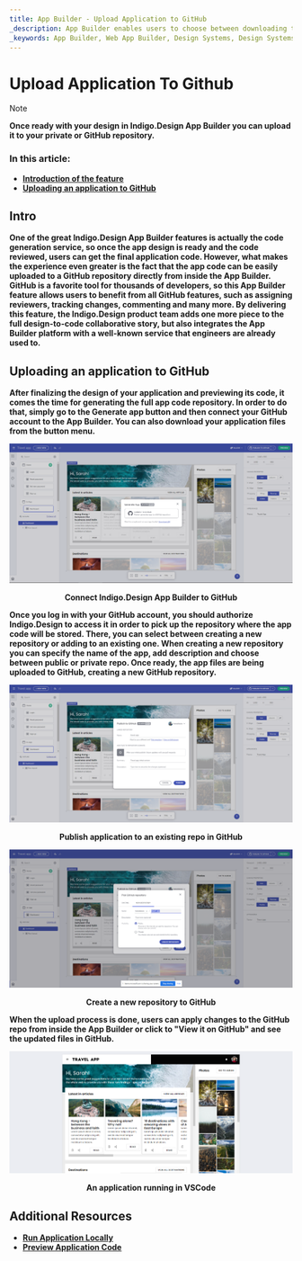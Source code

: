 ```yaml
---
title: App Builder - Upload Application to GitHub
_description: App Builder enables users to choose between downloading their application locally or uploading it to their GitHub repository.
_keywords: App Builder, Web App Builder, Design Systems, Design Systems UX, UI kit, Sketch, Ignite UI for Angular, Sketch to Angular, Angular, Angular Design System, Export code from Sketch, Design Kits for Angular, Sketch UI kits, GitHub
---
```

# Upload Application To Github

> [!NOTE]
><b>Once ready with your design in Indigo.Design App Builder you can upload it to your private or GitHub repository. 


### In this article:
* <a href="#intro">Introduction of the feature</a>
* <a href="#uploading-an-application-to-github">Uploading an application to GitHub</a>

## Intro
One of the great Indigo.Design App Builder features is actually the code generation service, so once the app design is ready and the code reviewed, users can get the final application code. However, what makes the experience even greater is the fact that the app code can be easily uploaded to a GitHub repository directly from inside the App Builder. GitHub is a favorite tool for thousands of developers, so this App Builder feature allows users to benefit from all GitHub features, such as assigning reviewers, tracking changes, commenting and many more. By delivering this feature, the Indigo.Design product team adds one more piece to the full design-to-code collaborative story, but also integrates the App Builder platform with a well-known service that engineers are already used to. 

## Uploading an application to GitHub
After finalizing the design of your application and previewing its code, it comes the time for generating the full app code repository. In order to do that, simply go to the Generate app button and then connect your GitHub account to the App Builder. You can also download your application files from the button menu.


<img class="responsive-img" src="../images/connect-to-github2.png" srcset="../images/connect-to-github-@2x.png 2x" />
<p style="text-align:center;">Connect Indigo.Design App Builder to GitHub</p>

Once you log in with your GitHub account, you should authorize Indigo.Design to access it in order to pick up the repository where the app code will be stored. There, you can select between creating a new repository or adding to an existing one. When creating a new repository you can specify the name of the app, add description and choose between public or private repo. Once ready, the app files are being uploaded to GitHub, creating a new GitHub repository.

<img class="responsive-img" src="../images/pick-repository-publish-to-github2.png" srcset="../images/pick-repository-publish-to-github-@2x.png 2x" />
<p style="text-align:center;">Publish application to an existing repo in GitHub</p>

<img class="responsive-img" src="../images/create-new-repo-publish-to-github2.png" srcset="../images/create-new-repo-publish-to-github-@2x.png 2x" />
<p style="text-align:center;">Create a new repository to GitHub</p>

When the upload process is done, users can apply changes to the GitHub repo from inside the App Builder or click to "View it on GitHub" and see the updated files in GitHub.

<img class="responsive-img" src="../images/App-VSCode-Indigo-Design-App-Builder2.png" srcset="../images/view-application-publish-to-github-@2x.png 2x" />
<p style="text-align:center;">An application running in VSCode</p>

## Additional Resources

<div class="divider--half"></div>

* [Run Application Locally](run-application-locally.md)
* [Preview Application Code](../preview-code.md)
